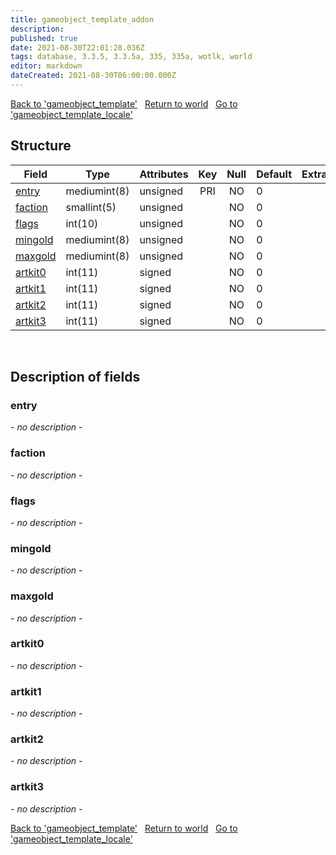 ```yaml
---
title: gameobject_template_addon
description: 
published: true
date: 2021-08-30T22:01:28.036Z
tags: database, 3.3.5, 3.3.5a, 335, 335a, wotlk, world
editor: markdown
dateCreated: 2021-08-30T06:00:00.000Z
---
```


<a href="https://dev.trinitycore.info/en/database/335/world/gameobject_template" class="mt-5 v-btn v-btn--depressed v-btn--flat v-btn--outlined theme--light v-size--default darkblue--text text--lighten-3"><span class="v-btn__content"><i aria-hidden="true" class="v-icon notranslate v-icon--left mdi mdi-arrow-left theme--light"></i><span>Back to 'gameobject_template'</span></span></a>&nbsp;&nbsp;&nbsp;<a href="https://dev.trinitycore.info/en/database/335/world/home" class="mt-5 v-btn v-btn--depressed v-btn--flat v-btn--outlined theme--light v-size--default darkblue--text text--lighten-3"><span class="v-btn__content"><i aria-hidden="true" class="v-icon notranslate v-icon--left mdi mdi-home-outline theme--light"></i><span>Return to world</span></span></a>&nbsp;&nbsp;&nbsp;<a href="https://dev.trinitycore.info/en/database/335/world/gameobject_template_locale" class="mt-5 v-btn v-btn--depressed v-btn--flat v-btn--outlined theme--light v-size--default darkblue--text text--lighten-3"><span class="v-btn__content"><span>Go to 'gameobject_template_locale'</span><i aria-hidden="true" class="v-icon notranslate v-icon--right mdi mdi-arrow-right theme--light"></i></span></a>

## Structure

| Field | Type | Attributes | Key | Null | Default | Extra | Comment |
| --- | --- | --- | :---: | :---: | --- | --- | --- |
| [entry](#entry) | mediumint(8) | unsigned | PRI | NO | 0 |  |  |
| [faction](#faction) | smallint(5) | unsigned |  | NO | 0 |  |  |
| [flags](#flags) | int(10) | unsigned |  | NO | 0 |  |  |
| [mingold](#mingold) | mediumint(8) | unsigned |  | NO | 0 |  |  |
| [maxgold](#maxgold) | mediumint(8) | unsigned |  | NO | 0 |  |  |
| [artkit0](#artkit0) | int(11) | signed |  | NO | 0 |  |  |
| [artkit1](#artkit1) | int(11) | signed |  | NO | 0 |  |  |
| [artkit2](#artkit2) | int(11) | signed |  | NO | 0 |  |  |
| [artkit3](#artkit3) | int(11) | signed |  | NO | 0 |  |  |
&nbsp;
## Description of fields

### entry
*- no description -*
&nbsp;

### faction
*- no description -*
&nbsp;

### flags
*- no description -*
&nbsp;

### mingold
*- no description -*
&nbsp;

### maxgold
*- no description -*
&nbsp;

### artkit0
*- no description -*
&nbsp;

### artkit1
*- no description -*
&nbsp;

### artkit2
*- no description -*
&nbsp;

### artkit3
*- no description -*
&nbsp;

<a href="https://dev.trinitycore.info/en/database/335/world/gameobject_template" class="mt-5 v-btn v-btn--depressed v-btn--flat v-btn--outlined theme--light v-size--default darkblue--text text--lighten-3"><span class="v-btn__content"><i aria-hidden="true" class="v-icon notranslate v-icon--left mdi mdi-arrow-left theme--light"></i><span>Back to 'gameobject_template'</span></span></a>&nbsp;&nbsp;&nbsp;<a href="https://dev.trinitycore.info/en/database/335/world/home" class="mt-5 v-btn v-btn--depressed v-btn--flat v-btn--outlined theme--light v-size--default darkblue--text text--lighten-3"><span class="v-btn__content"><i aria-hidden="true" class="v-icon notranslate v-icon--left mdi mdi-home-outline theme--light"></i><span>Return to world</span></span></a>&nbsp;&nbsp;&nbsp;<a href="https://dev.trinitycore.info/en/database/335/world/gameobject_template_locale" class="mt-5 v-btn v-btn--depressed v-btn--flat v-btn--outlined theme--light v-size--default darkblue--text text--lighten-3"><span class="v-btn__content"><span>Go to 'gameobject_template_locale'</span><i aria-hidden="true" class="v-icon notranslate v-icon--right mdi mdi-arrow-right theme--light"></i></span></a>

